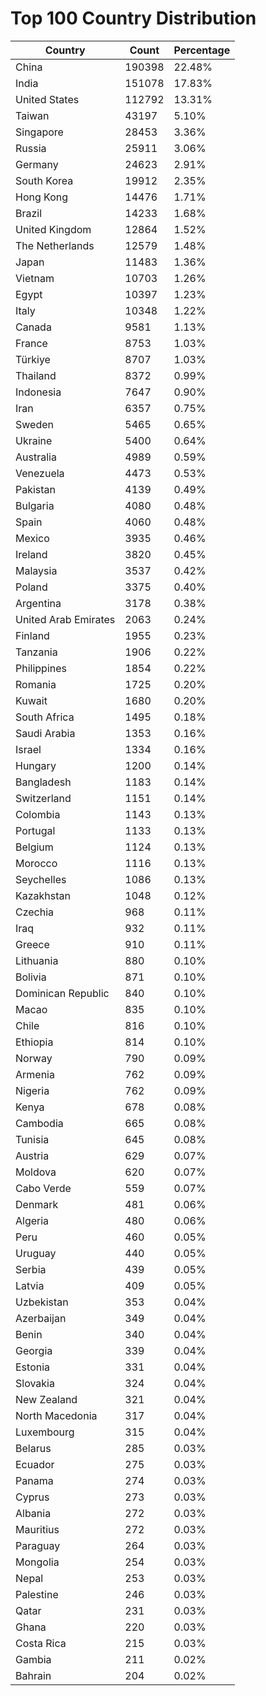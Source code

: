 # Top 100 Country Distribution
| Country | Count | Percentage |
|----|----|----|
| China | 190398 | 22.48% |
| India | 151078 | 17.83% |
| United States | 112792 | 13.31% |
| Taiwan | 43197 | 5.10% |
| Singapore | 28453 | 3.36% |
| Russia | 25911 | 3.06% |
| Germany | 24623 | 2.91% |
| South Korea | 19912 | 2.35% |
| Hong Kong | 14476 | 1.71% |
| Brazil | 14233 | 1.68% |
| United Kingdom | 12864 | 1.52% |
| The Netherlands | 12579 | 1.48% |
| Japan | 11483 | 1.36% |
| Vietnam | 10703 | 1.26% |
| Egypt | 10397 | 1.23% |
| Italy | 10348 | 1.22% |
| Canada | 9581 | 1.13% |
| France | 8753 | 1.03% |
| Türkiye | 8707 | 1.03% |
| Thailand | 8372 | 0.99% |
| Indonesia | 7647 | 0.90% |
| Iran | 6357 | 0.75% |
| Sweden | 5465 | 0.65% |
| Ukraine | 5400 | 0.64% |
| Australia | 4989 | 0.59% |
| Venezuela | 4473 | 0.53% |
| Pakistan | 4139 | 0.49% |
| Bulgaria | 4080 | 0.48% |
| Spain | 4060 | 0.48% |
| Mexico | 3935 | 0.46% |
| Ireland | 3820 | 0.45% |
| Malaysia | 3537 | 0.42% |
| Poland | 3375 | 0.40% |
| Argentina | 3178 | 0.38% |
| United Arab Emirates | 2063 | 0.24% |
| Finland | 1955 | 0.23% |
| Tanzania | 1906 | 0.22% |
| Philippines | 1854 | 0.22% |
| Romania | 1725 | 0.20% |
| Kuwait | 1680 | 0.20% |
| South Africa | 1495 | 0.18% |
| Saudi Arabia | 1353 | 0.16% |
| Israel | 1334 | 0.16% |
| Hungary | 1200 | 0.14% |
| Bangladesh | 1183 | 0.14% |
| Switzerland | 1151 | 0.14% |
| Colombia | 1143 | 0.13% |
| Portugal | 1133 | 0.13% |
| Belgium | 1124 | 0.13% |
| Morocco | 1116 | 0.13% |
| Seychelles | 1086 | 0.13% |
| Kazakhstan | 1048 | 0.12% |
| Czechia | 968 | 0.11% |
| Iraq | 932 | 0.11% |
| Greece | 910 | 0.11% |
| Lithuania | 880 | 0.10% |
| Bolivia | 871 | 0.10% |
| Dominican Republic | 840 | 0.10% |
| Macao | 835 | 0.10% |
| Chile | 816 | 0.10% |
| Ethiopia | 814 | 0.10% |
| Norway | 790 | 0.09% |
| Armenia | 762 | 0.09% |
| Nigeria | 762 | 0.09% |
| Kenya | 678 | 0.08% |
| Cambodia | 665 | 0.08% |
| Tunisia | 645 | 0.08% |
| Austria | 629 | 0.07% |
| Moldova | 620 | 0.07% |
| Cabo Verde | 559 | 0.07% |
| Denmark | 481 | 0.06% |
| Algeria | 480 | 0.06% |
| Peru | 460 | 0.05% |
| Uruguay | 440 | 0.05% |
| Serbia | 439 | 0.05% |
| Latvia | 409 | 0.05% |
| Uzbekistan | 353 | 0.04% |
| Azerbaijan | 349 | 0.04% |
| Benin | 340 | 0.04% |
| Georgia | 339 | 0.04% |
| Estonia | 331 | 0.04% |
| Slovakia | 324 | 0.04% |
| New Zealand | 321 | 0.04% |
| North Macedonia | 317 | 0.04% |
| Luxembourg | 315 | 0.04% |
| Belarus | 285 | 0.03% |
| Ecuador | 275 | 0.03% |
| Panama | 274 | 0.03% |
| Cyprus | 273 | 0.03% |
| Albania | 272 | 0.03% |
| Mauritius | 272 | 0.03% |
| Paraguay | 264 | 0.03% |
| Mongolia | 254 | 0.03% |
| Nepal | 253 | 0.03% |
| Palestine | 246 | 0.03% |
| Qatar | 231 | 0.03% |
| Ghana | 220 | 0.03% |
| Costa Rica | 215 | 0.03% |
| Gambia | 211 | 0.02% |
| Bahrain | 204 | 0.02% |
